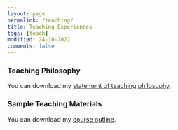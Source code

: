 ```yaml
---
layout: page
permalink: /teaching/
title: Teaching Experiences
tags: [teach]
modified: 24-10-2022
comments: false
---
```


### Teaching Philosophy
You can download my <a href="https://drive.google.com/file/d/1WoQm7hsK6wXy86wwLZqQ_M7I5N5IxThO/view?usp=sharing" target="_blank">statement of teaching philosophy</a>.
### Sample Teaching Materials
You can download my <a href="" target="_blank">course outline</a>. 
